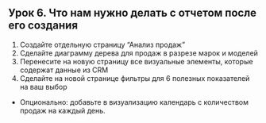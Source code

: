 ## Урок 6. Что нам нужно делать с отчетом после его создания
1. Создайте отдельную страницу “Анализ продаж”
2. Сделайте диаграмму дерева для продаж в разрезе марок и моделей
3. Перенесите на новую страницу все визуальные элементы, которые содержат данные из CRM
4. Сделайте на новой странице фильтры для 6 полезных показателей на ваш выбор
- Опционально: добавьте в визуализацию календарь с количеством продаж на каждый день.